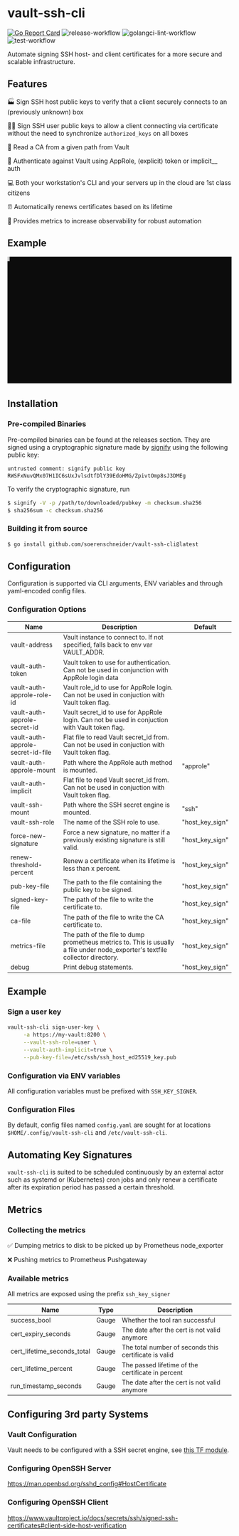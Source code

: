 # vault-ssh-cli
[![Go Report Card](https://goreportcard.com/badge/github.com/soerenschneider/vault-ssh-cli)](https://goreportcard.com/report/github.com/soerenschneider/vault-ssh-cli)
![release-workflow](https://github.com/soerenschneider/vault-ssh-cli/actions/workflows/release-container.yaml/badge.svg)
![golangci-lint-workflow](https://github.com/soerenschneider/vault-ssh-cli/actions/workflows/golangci-lint.yaml/badge.svg)
![test-workflow](https://github.com/soerenschneider/vault-ssh-cli/actions/workflows/test.yaml/badge.svg)

Automate signing SSH host- and client certificates for a more secure and scalable infrastructure. 

## Features

🏭 Sign SSH host public keys to verify that a client securely connects to an (previously unknown) box

👨‍💻 Sign SSH user public keys to allow a client connecting via certificate without the need to synchronize `authorized_keys` on all boxes

🔗 Read a CA from a given path from Vault

🛂 Authenticate against Vault using AppRole, (explicit) token or implicit__ auth

💻 Both your workstation's CLI and your servers up in the cloud are 1st class citizens

⏰ Automatically renews certificates based on its lifetime

🔭 Provides metrics to increase observability for robust automation

## Example
![asciicinema demo](docs/asciicinema.svg)

## Installation

### Pre-compiled Binaries

Pre-compiled binaries can be found at the releases section. They are signed using a cryptographic signature made by [signify](https://man.openbsd.org/signify.1) using the following public key: 
```
untrusted comment: signify public key
RWSFxNuvQMx07H1IC6sUxJvlsdtfDlY39EdoHMG/ZpivtOmp8sJ3DMEg
```

To verify the cryptographic signature, run
```bash
$ signify -V -p /path/to/downloaded/pubkey -m checksum.sha256
$ sha256sum -c checksum.sha256
```

### Building it from source

```sh
$ go install github.com/soerenschneider/vault-ssh-cli@latest
```

## Configuration
Configuration is supported via CLI arguments, ENV variables and through yaml-encoded config files.

### Configuration Options

| Name                              | Description                                                                                                                    | Default         |
|-----------------------------------|--------------------------------------------------------------------------------------------------------------------------------|-----------------|
| vault-address                     | Vault instance to connect to. If not specified, falls back to env var VAULT_ADDR.                                              |                 |
| vault-auth-token                  | Vault token to use for authentication. Can not be used in conjunction with AppRole login data                                  |                 |
| vault-auth-approle-role-id        | Vault role_id to use for AppRole login. Can not be used in conjuction with Vault token flag.                                   |                 |
| vault-auth-approle-secret-id      | Vault secret_id to use for AppRole login. Can not be used in conjuction with Vault token flag.                                 |                 |
| vault-auth-approle-secret-id-file | Flat file to read Vault secret_id from. Can not be used in conjuction with Vault token flag.                                   |                 |
| vault-auth-approle-mount          | Path where the AppRole auth method is mounted.                                                                                 | "approle"       |
| vault-auth-implicit               | Flat file to read Vault secret_id from. Can not be used in conjuction with Vault token flag.                                   |                 |
| vault-ssh-mount                   | Path where the SSH secret engine is mounted.                                                                                   | "ssh"           |
| vault-ssh-role                    | The name of the SSH role to use.                                                                                               | "host_key_sign" |
| force-new-signature               | Force a new signature, no matter if a previously existing signature is still valid.                                            | "host_key_sign" |
| renew-threshold-percent           | Renew a certificate when its lifetime is less than x percent.                                                                  | "host_key_sign" |
| pub-key-file                      | The path to the file containing the public key to be signed.                                                                   | "host_key_sign" |
| signed-key-file                   | The path of the file to write the certificate to.                                                                              | "host_key_sign" |
| ca-file                           | The path of the file to write the CA certificate to.                                                                           | "host_key_sign" |
| metrics-file                      | The path of the file to dump prometheus metrics to. This is usually a file under node_exporter's textfile collector directory. | "host_key_sign" |
| debug                             | Print debug statements.                                                                                                        | "host_key_sign" |

## Example

### Sign a user key
```bash
vault-ssh-cli sign-user-key \
     -a https://my-vault:8200 \
     --vault-ssh-role=user \
     --vault-auth-implicit=true \
     --pub-key-file=/etc/ssh/ssh_host_ed25519_key.pub
```

### Configuration via ENV variables
All configuration variables must be prefixed with `SSH_KEY_SIGNER`.

### Configuration Files
By default, config files named `config.yaml` are sought for at locations `$HOME/.config/vault-ssh-cli` and `/etc/vault-ssh-cli`.

## Automating Key Signatures
`vault-ssh-cli` is suited to be scheduled continuously by an external actor such as systemd or (Kubernetes) cron jobs and only renew a certificate after its expiration period has passed a certain threshold.

## Metrics

### Collecting the metrics

✅ Dumping metrics to disk to be picked up by Prometheus node_exporter

❌ Pushing metrics to Prometheus Pushgateway

### Available metrics

All metrics are exposed using the prefix `ssh_key_signer`

| Name                        | Type    | Description                                            |
|-----------------------------|---------|--------------------------------------------------------|
| success_bool                | Gauge   | Whether the tool ran successful                        |
| cert_expiry_seconds         | Gauge   | The date after the cert is not valid anymore           |
| cert_lifetime_seconds_total | Gauge   | The total number of seconds this certificate is valid  |
| cert_lifetime_percent       | Gauge   | The passed lifetime of the certificate in percent      | 
| run_timestamp_seconds       | Gauge   | The date after the cert is not valid anymore           |


## Configuring 3rd party Systems

### Vault Configuration
Vault needs to be configured with a SSH secret engine, see [this TF module](https://github.com/soerenschneider/tf-vault/tree/main/secret_ssh). 

### Configuring OpenSSH Server
https://man.openbsd.org/sshd_config#HostCertificate

### Configuring OpenSSH Client
https://www.vaultproject.io/docs/secrets/ssh/signed-ssh-certificates#client-side-host-verification
